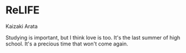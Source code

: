 # ReLIFE

Kaizaki Arata

Studying is important, but I think love is too. It's the last summer of high school. It's a precious time that won't come again.